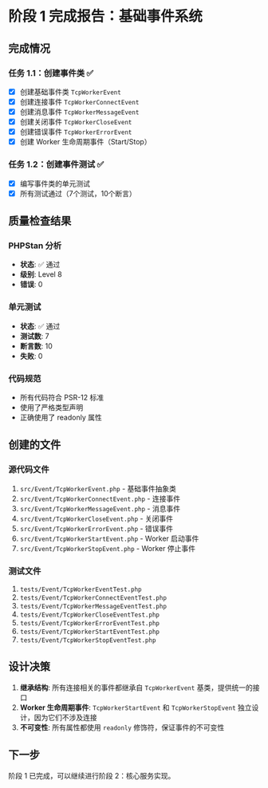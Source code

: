 # 阶段 1 完成报告：基础事件系统

## 完成情况

### 任务 1.1：创建事件类 ✅
- [x] 创建基础事件类 `TcpWorkerEvent`
- [x] 创建连接事件 `TcpWorkerConnectEvent`
- [x] 创建消息事件 `TcpWorkerMessageEvent`
- [x] 创建关闭事件 `TcpWorkerCloseEvent`
- [x] 创建错误事件 `TcpWorkerErrorEvent`
- [x] 创建 Worker 生命周期事件（Start/Stop）

### 任务 1.2：创建事件测试 ✅
- [x] 编写事件类的单元测试
- [x] 所有测试通过（7个测试，10个断言）

## 质量检查结果

### PHPStan 分析
- **状态**: ✅ 通过
- **级别**: Level 8
- **错误**: 0

### 单元测试
- **状态**: ✅ 通过
- **测试数**: 7
- **断言数**: 10
- **失败**: 0

### 代码规范
- 所有代码符合 PSR-12 标准
- 使用了严格类型声明
- 正确使用了 readonly 属性

## 创建的文件

### 源代码文件
1. `src/Event/TcpWorkerEvent.php` - 基础事件抽象类
2. `src/Event/TcpWorkerConnectEvent.php` - 连接事件
3. `src/Event/TcpWorkerMessageEvent.php` - 消息事件
4. `src/Event/TcpWorkerCloseEvent.php` - 关闭事件
5. `src/Event/TcpWorkerErrorEvent.php` - 错误事件
6. `src/Event/TcpWorkerStartEvent.php` - Worker 启动事件
7. `src/Event/TcpWorkerStopEvent.php` - Worker 停止事件

### 测试文件
1. `tests/Event/TcpWorkerEventTest.php`
2. `tests/Event/TcpWorkerConnectEventTest.php`
3. `tests/Event/TcpWorkerMessageEventTest.php`
4. `tests/Event/TcpWorkerCloseEventTest.php`
5. `tests/Event/TcpWorkerErrorEventTest.php`
6. `tests/Event/TcpWorkerStartEventTest.php`
7. `tests/Event/TcpWorkerStopEventTest.php`

## 设计决策

1. **继承结构**: 所有连接相关的事件都继承自 `TcpWorkerEvent` 基类，提供统一的接口
2. **Worker 生命周期事件**: `TcpWorkerStartEvent` 和 `TcpWorkerStopEvent` 独立设计，因为它们不涉及连接
3. **不可变性**: 所有属性都使用 `readonly` 修饰符，保证事件的不可变性

## 下一步

阶段 1 已完成，可以继续进行阶段 2：核心服务实现。
